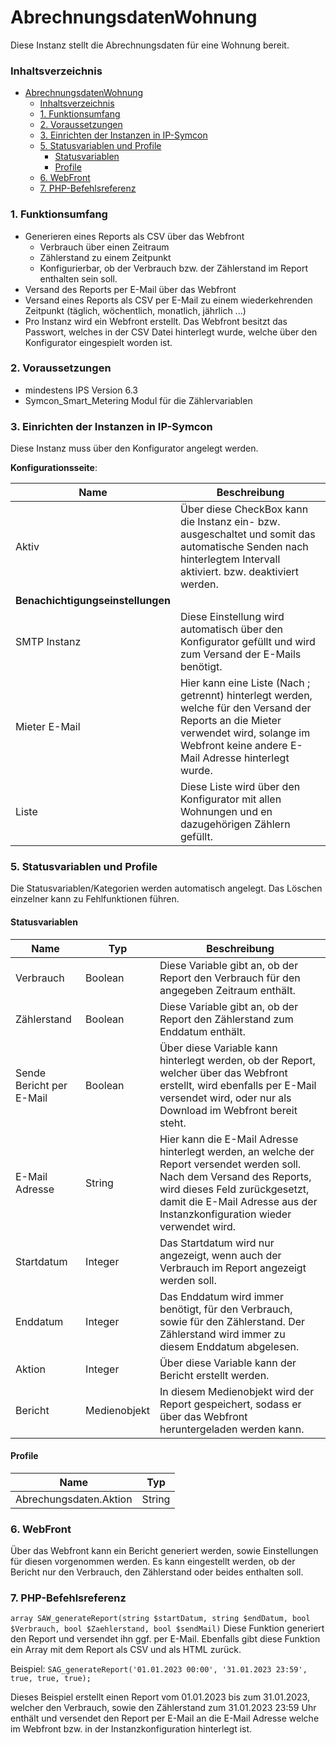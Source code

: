 # AbrechnungsdatenWohnung
Diese Instanz stellt die Abrechnungsdaten für eine Wohnung bereit.

### Inhaltsverzeichnis

- [AbrechnungsdatenWohnung](#abrechnungsdatenwohnung)
    - [Inhaltsverzeichnis](#inhaltsverzeichnis)
    - [1. Funktionsumfang](#1-funktionsumfang)
    - [2. Voraussetzungen](#2-voraussetzungen)
    - [3. Einrichten der Instanzen in IP-Symcon](#3-einrichten-der-instanzen-in-ip-symcon)
    - [5. Statusvariablen und Profile](#5-statusvariablen-und-profile)
      - [Statusvariablen](#statusvariablen)
      - [Profile](#profile)
    - [6. WebFront](#6-webfront)
    - [7. PHP-Befehlsreferenz](#7-php-befehlsreferenz)

### 1. Funktionsumfang

* Generieren eines Reports als CSV über das Webfront
  * Verbrauch über einen Zeitraum
  * Zählerstand zu einem Zeitpunkt
  * Konfigurierbar, ob der Verbrauch bzw. der Zählerstand im Report enthalten sein soll.
* Versand des Reports per E-Mail über das Webfront
* Versand eines Reports als CSV per E-Mail zu einem wiederkehrenden Zeitpunkt (täglich, wöchentlich, monatlich, jährlich ...)
* Pro Instanz wird ein Webfront erstellt. Das Webfront besitzt das Passwort, welches in der CSV Datei hinterlegt wurde, welche über den Konfigurator eingespielt worden ist.

### 2. Voraussetzungen

* mindestens IPS Version 6.3
* Symcon_Smart_Metering Modul für die Zählervariablen

### 3. Einrichten der Instanzen in IP-Symcon

Diese Instanz muss über den Konfigurator angelegt werden.

__Konfigurationsseite__:

Name     | Beschreibung
-------- | ------------------
Aktiv | Über diese CheckBox kann die Instanz ein- bzw. ausgeschaltet und somit das automatische Senden nach hinterlegtem Intervall aktiviert. bzw. deaktiviert werden. 
**Benachichtigungseinstellungen** |
SMTP Instanz | Diese Einstellung wird automatisch über den Konfigurator gefüllt und wird zum Versand der E-Mails benötigt.
Mieter E-Mail | Hier kann eine Liste (Nach ; getrennt) hinterlegt werden, welche für den Versand der Reports an die Mieter verwendet wird, solange im Webfront keine andere E-Mail Adresse hinterlegt wurde.
Liste | Diese Liste wird über den Konfigurator mit allen Wohnungen und en dazugehörigen Zählern gefüllt.

### 5. Statusvariablen und Profile

Die Statusvariablen/Kategorien werden automatisch angelegt. Das Löschen einzelner kann zu Fehlfunktionen führen.

#### Statusvariablen

Name   | Typ     | Beschreibung
------ | ------- | ------------
Verbrauch|Boolean|Diese Variable gibt an, ob der Report den Verbrauch für den angegeben Zeitraum enthält.
Zählerstand|Boolean|Diese Variable gibt an, ob der Report den Zählerstand zum Enddatum enthält.
Sende Bericht per E-Mail| Boolean | Über diese Variable kann hinterlegt werden, ob der Report, welcher über das Webfront erstellt, wird ebenfalls per E-Mail versendet wird, oder nur als Download im Webfront bereit steht.
E-Mail Adresse | String | Hier kann die E-Mail Adresse hinterlegt werden, an welche der Report versendet werden soll. Nach dem Versand des Reports, wird dieses Feld zurückgesetzt, damit die E-Mail Adresse aus der Instanzkonfiguration wieder verwendet wird.
Startdatum | Integer | Das Startdatum wird nur angezeigt, wenn auch der Verbrauch im Report angezeigt werden soll.
Enddatum | Integer | Das Enddatum wird immer benötigt, für den Verbrauch, sowie für den Zählerstand. Der Zählerstand wird immer zu diesem Enddatum abgelesen.
Aktion | Integer | Über diese Variable kann der Bericht erstellt werden.
Bericht | Medienobjekt | In diesem Medienobjekt wird der Report gespeichert, sodass er über das Webfront heruntergeladen werden kann.

#### Profile

Name   | Typ
------ | -------
 Abrechungsdaten.Aktion| String

### 6. WebFront

Über das Webfront kann ein Bericht generiert werden, sowie Einstellungen für diesen vorgenommen werden. Es kann eingestellt werden, ob der Bericht nur den Verbrauch, den Zählerstand oder beides enthalten soll.

### 7. PHP-Befehlsreferenz

`array SAW_generateReport(string $startDatum, string $endDatum, bool $Verbrauch, bool $Zaehlerstand, bool $sendMail)`
Diese Funktion generiert den Report und versendet ihn ggf. per E-Mail.
Ebenfalls gibt diese Funktion ein Array mit dem Report als CSV und als HTML zurück.

Beispiel:
`SAG_generateReport('01.01.2023 00:00', '31.01.2023 23:59', true, true, true);`

Dieses Beispiel erstellt einen Report vom 01.01.2023 bis zum 31.01.2023, welcher den Verbrauch, sowie den Zählerstand zum 31.01.2023 23:59 Uhr enthält und versendet den Report per E-Mail an die E-Mail Adresse welche im Webfront bzw. in der Instanzkonfiguration hinterlegt ist.